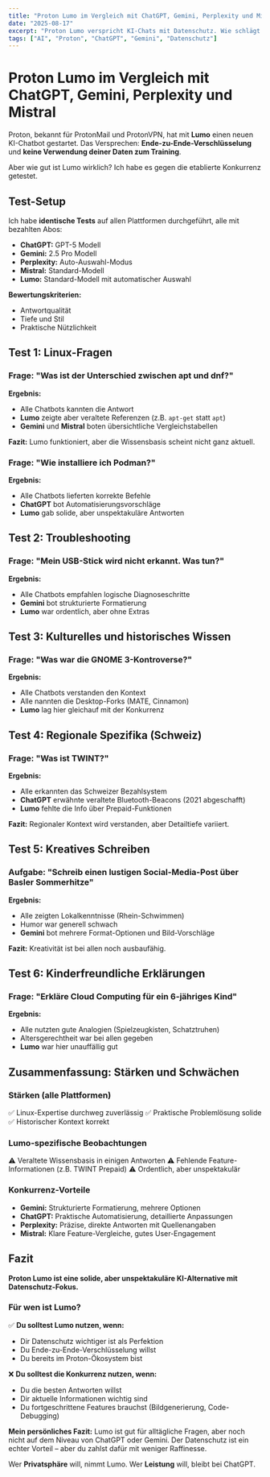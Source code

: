 ```yaml
---
title: "Proton Lumo im Vergleich mit ChatGPT, Gemini, Perplexity und Mistral"
date: "2025-08-17"
excerpt: "Proton Lumo verspricht KI-Chats mit Datenschutz. Wie schlägt sich der neue Dienst gegen ChatGPT, Gemini, Perplexity und Mistral? Ein ausführlicher Vergleichstest."
tags: ["AI", "Proton", "ChatGPT", "Gemini", "Datenschutz"]
---
```


# Proton Lumo im Vergleich mit ChatGPT, Gemini, Perplexity und Mistral

Proton, bekannt für ProtonMail und ProtonVPN, hat mit **Lumo** einen neuen KI-Chatbot gestartet. Das Versprechen: **Ende-zu-Ende-Verschlüsselung** und **keine Verwendung deiner Daten zum Training**.

Aber wie gut ist Lumo wirklich? Ich habe es gegen die etablierte Konkurrenz getestet.

## Test-Setup

Ich habe **identische Tests** auf allen Plattformen durchgeführt, alle mit bezahlten Abos:

- **ChatGPT:** GPT-5 Modell
- **Gemini:** 2.5 Pro Modell
- **Perplexity:** Auto-Auswahl-Modus
- **Mistral:** Standard-Modell
- **Lumo:** Standard-Modell mit automatischer Auswahl

**Bewertungskriterien:**
- Antwortqualität
- Tiefe und Stil
- Praktische Nützlichkeit

## Test 1: Linux-Fragen

### Frage: "Was ist der Unterschied zwischen apt und dnf?"

**Ergebnis:**
- Alle Chatbots kannten die Antwort
- **Lumo** zeigte aber veraltete Referenzen (z.B. `apt-get` statt `apt`)
- **Gemini** und **Mistral** boten übersichtliche Vergleichstabellen

**Fazit:** Lumo funktioniert, aber die Wissensbasis scheint nicht ganz aktuell.

### Frage: "Wie installiere ich Podman?"

**Ergebnis:**
- Alle Chatbots lieferten korrekte Befehle
- **ChatGPT** bot Automatisierungsvorschläge
- **Lumo** gab solide, aber unspektakuläre Antworten

## Test 2: Troubleshooting

### Frage: "Mein USB-Stick wird nicht erkannt. Was tun?"

**Ergebnis:**
- Alle Chatbots empfahlen logische Diagnoseschritte
- **Gemini** bot strukturierte Formatierung
- **Lumo** war ordentlich, aber ohne Extras

## Test 3: Kulturelles und historisches Wissen

### Frage: "Was war die GNOME 3-Kontroverse?"

**Ergebnis:**
- Alle Chatbots verstanden den Kontext
- Alle nannten die Desktop-Forks (MATE, Cinnamon)
- **Lumo** lag hier gleichauf mit der Konkurrenz

## Test 4: Regionale Spezifika (Schweiz)

### Frage: "Was ist TWINT?"

**Ergebnis:**
- Alle erkannten das Schweizer Bezahlsystem
- **ChatGPT** erwähnte veraltete Bluetooth-Beacons (2021 abgeschafft)
- **Lumo** fehlte die Info über Prepaid-Funktionen

**Fazit:** Regionaler Kontext wird verstanden, aber Detailtiefe variiert.

## Test 5: Kreatives Schreiben

### Aufgabe: "Schreib einen lustigen Social-Media-Post über Basler Sommerhitze"

**Ergebnis:**
- Alle zeigten Lokalkenntnisse (Rhein-Schwimmen)
- Humor war generell schwach
- **Gemini** bot mehrere Format-Optionen und Bild-Vorschläge

**Fazit:** Kreativität ist bei allen noch ausbaufähig.

## Test 6: Kinderfreundliche Erklärungen

### Frage: "Erkläre Cloud Computing für ein 6-jähriges Kind"

**Ergebnis:**
- Alle nutzten gute Analogien (Spielzeugkisten, Schatztruhen)
- Altersgerechtheit war bei allen gegeben
- **Lumo** war hier unauffällig gut

## Zusammenfassung: Stärken und Schwächen

### Stärken (alle Plattformen)
✅ Linux-Expertise durchweg zuverlässig
✅ Praktische Problemlösung solide
✅ Historischer Kontext korrekt

### Lumo-spezifische Beobachtungen
⚠️ Veraltete Wissensbasis in einigen Antworten
⚠️ Fehlende Feature-Informationen (z.B. TWINT Prepaid)
⚠️ Ordentlich, aber unspektakulär

### Konkurrenz-Vorteile
- **Gemini:** Strukturierte Formatierung, mehrere Optionen
- **ChatGPT:** Praktische Automatisierung, detaillierte Anpassungen
- **Perplexity:** Präzise, direkte Antworten mit Quellenangaben
- **Mistral:** Klare Feature-Vergleiche, gutes User-Engagement

## Fazit

**Proton Lumo ist eine solide, aber unspektakuläre KI-Alternative mit Datenschutz-Fokus.**

### Für wen ist Lumo?

✅ **Du solltest Lumo nutzen, wenn:**
- Dir Datenschutz wichtiger ist als Perfektion
- Du Ende-zu-Ende-Verschlüsselung willst
- Du bereits im Proton-Ökosystem bist

❌ **Du solltest die Konkurrenz nutzen, wenn:**
- Du die besten Antworten willst
- Dir aktuelle Informationen wichtig sind
- Du fortgeschrittene Features brauchst (Bildgenerierung, Code-Debugging)

**Mein persönliches Fazit:**
Lumo ist gut für alltägliche Fragen, aber noch nicht auf dem Niveau von ChatGPT oder Gemini. Der Datenschutz ist ein echter Vorteil – aber du zahlst dafür mit weniger Raffinesse.

Wer **Privatsphäre** will, nimmt Lumo. Wer **Leistung** will, bleibt bei ChatGPT.
